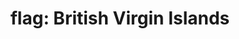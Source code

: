 ---
layout: flags
title: "flag: British Virgin Islands"
emoji: flag_british_virgin_islands
permalink: 🇻🇬.html
---